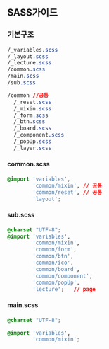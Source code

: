 ## SASS가이드

### 기본구조

```css
/_variables.scss
/_layout.scss
/_lecture.scss
/common.scss
/main.scss
/sub.scss

/common //공통
  /_reset.scss
  /_mixin.scss
  /_form.scss
  /_btn.scss
  /_board.scss
  /_component.scss
  /_popUp.scss
  /_layer.scss	
```



#### common.scss

```css
@import 'variables',
		'common/mixin', // 공통
		'common/reset', // 공통
		'layout';
```



#### sub.scss

```css
@charset "UTF-8";
@import 'variables',
		'common/mixin',
		'common/form',
		'common/btn',
		'common/ico',
		'common/board',
		'common/component',
		'common/popUp',
		'lecture';   // page
```



#### main.scss

```css
@charset "UTF-8";

@import 'variables',
  		'common/mixin';
```


